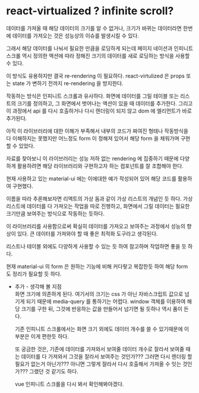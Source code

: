 # react-virtualized ? infinite scroll?

데이터를 가져올 때 해당 데이터의 크기를 알 수 없거나, 크기가 바뀌는 데이터라면
한번에 데이터를 가져오는 것은 성능상의 이슈를 발생시킬 수 있다.

그래서 해당 데이터를 나눠서 필요한 만큼을 로딩하게 되는데
페이지 네이션과 인피니트 스크롤 역시 정의한 액션에 따라 정해진 크기의 데이터를 새로 로딩하는 방식을 사용할 수 있다.

이 방식도 유용하지만 결국 re-rendering 이 필요하다.
react-virtulized 은 props 또는 state 가 변하기 전까지 re-rendering 을 방지한다.

작동하는 방식은 인피니트 스크롤과 유사하다.
화면에 데이터를 그릴 테이블 또는 리스트의 크기를 정의하고,
그 화면에서 벗어나는 액션이 있을 때 데이터를 추가한다.
그리고 이 과정에서 api 를 다시 호출하거나 다시 렌더링이 되지 않고
dom 에 엘리먼트가 바로 추가된다.

아직 이 라이브러리에 대한 이해가 부족해서 내부의 코드가 짜여진 형태나 작동방식을 다 이해하지는 못했지만
어느정도 form 이 정해져 있어서 해당 form 을 채워가며 구현할 수 있었다.

자료를 찾아보니 이 라이브러리는 성능 저하 없는 rendering 에 집중하기 때문에 다양하게 활용하려면
해당 라이브러리와 구현하고자 하는 컴포넌트를 잘 조합해야 한다.

현재 사용하고 있는 material-ui 에는 이에대한 예가 작성되어 있어 해당 코드를 활용하여 구현했다.

이름을 따라 추론해보자면 리액트의 가상 돔과 같이 가상 리스트의 개념인 듯 하다.
가상 리스트에 데이터를 다 가져오는 작업을 따로 진행하고,
화면에서 그릴 데이터는 필요한 크기만큼 보여주는 방식으로 작동하는 듯하다.

이 라이브러리를 사용함으로써 확실히 데이터를 가져오고 보여주는 과정에서 성능의 향상이 있다.
큰 데이터를 가져와야 할 때 좋은 최적화 도구라고 생각된다.

리스트나 테이블 외에도 다양하게 사용할 수 있는 듯 하여 참고하며 작업하면 좋을 듯 하다.

현재 material-ui 의 form 은 원하는 기능에 비해 커다랗고 복잡한듯 하여 해당 form 도 정리가 필요할 듯 하다.

- 추가 - 생각해 볼 지점  
   화면 크기에 의존하게 된다.
  여기서의 크기는 css 가 아닌 자바스크립트 값으로 넘기게 되기 때문에 media-query 를 통하기는 어렵다.
  window 객체를 이용하여 해당 크기를 구한 뒤, 그것에 반응하는 값을 만들어서 넘기면 될 듯하나 역시 품이 든다.

  기존 인피니트 스크롤에서는 화면 크기 외에도 데이터 개수를 쓸 수 있기때문에 이 부분은 이게 편한듯 하다.

  또 궁금한 것은,
  기존에 데이터를 가져와서 보여줄 데이터 개수로 잘라서 보여줄 때는 데이터를 다 가져와서 그것을 잘라서 보여주는 것인가???
  그러면 다시 렌더링 할 필요가 없는거 아닌가???
  아니면 그렇게 잘라서 다시 호출해서 가져올 수 잇는 것인가???
  그랬던 것 같기도 하다.

  vue 인피니트 스크롤을 다시 봐서 확인해봐야겠다.
